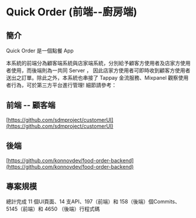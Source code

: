 # Quick Order (前端--廚房端)

## 簡介
Quick Order 是一個點餐 App

本系統的前端分為顧客端系統與店家端系統，分別給予顧客方使用者及店家方使用者使用，而後端則為一共同 Server ， 因此店家方使用者可即時收到顧客方使用者送出之訂單。除此之外，本系統也串接了 Tappay 金流服務、Mixpanel 觀察使用者行為，可於第三方平台進行管理!
細節請參考：

## 前端 -- 顧客端
[https://github.com/sdmproject/customerUI](https://github.com/sdmproject/customerUI)

## 後端
[https://github.com/konnovdev/food-order-backend](https://github.com/konnovdev/food-order-backend)

## 專案規模
總計完成 11 個UI頁面、14 支API、197（前端）和 158（後端）個Commits、5145（前端）和 4650 （後端）行程式碼

